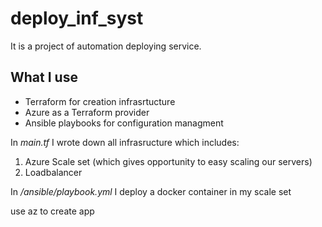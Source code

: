 
# deploy_inf_syst

It is a project of automation deploying service.

## What I use

- Terraform for creation infrasrtucture
- Azure as a Terraform provider
- Ansible playbooks for configuration managment 

In *main.tf* I wrote down all infrasructure which includes:
1. Azure Scale set (which gives opportunity to easy scaling our servers)
2. Loadbalancer

In */ansible/playbook.yml* I deploy a docker container in my scale set

use az to create app 